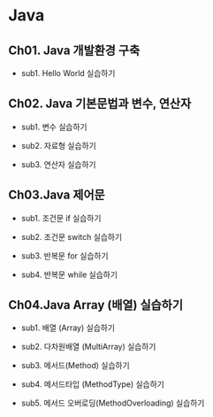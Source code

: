# Java

 

## Ch01. Java 개발환경 구축

- sub1. Hello World 실습하기

 

## Ch02. Java 기본문법과 변수, 연산자

- sub1. 변수 실습하기

- sub2. 자료형 실습하기

- sub3. 연산자 실습하기

 

## Ch03.Java 제어문

- sub1. 조건문 if 실습하기

- sub2. 조건문 switch 실습하기

- sub3. 반복문 for 실습하기

- sub4. 반복문 while 실습하기

## Ch04.Java Array (배열) 실습하기

- sub1. 배열 (Array) 실습하기

- sub2. 다차원배열 (MultiArray) 실습하기

- sub3. 메서드(Method) 실습하기

- sub4. 메서드타입 (MethodType) 실습하기

- sub5. 메서드 오버로딩(MethodOverloading) 실습하기
